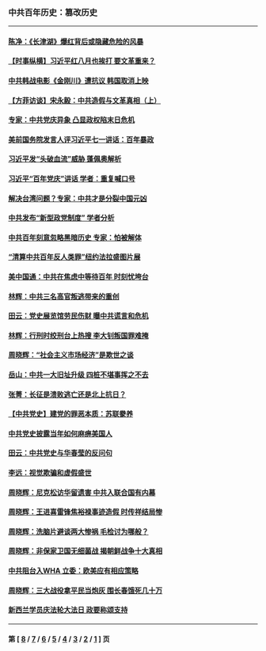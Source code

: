 ### 中共百年历史：篡改历史
---
#### [陈净：《长津湖》爆红背后或隐藏危险的风暴](../../pages/nf1176115/n13314364.md?10220430) 
#### [【时事纵横】习近平红八月也挨打 要文革重来？](../../pages/nf1176115/n13231393.md?10220430) 
#### [中共韩战电影《金刚川》遭抗议 韩国取消上映](../../pages/nf1176115/n13219114.md?10220430) 
#### [【方菲访谈】宋永毅：中共造假与文革真相（上）](../../pages/nf1176115/n13200760.md?10220430) 
#### [专家：中共党庆异象 凸显政权陷末日危机](../../pages/nf1176115/n13067084.md?10220430) 
#### [美前国务院发言人评习近平七一讲话：百年暴政](../../pages/nf1176115/n13066986.md?10220430) 
#### [习近平发“头破血流”威胁 蓬佩奥解析](../../pages/nf1176115/n13063604.md?10220430) 
#### [习近平“百年党庆”讲话 学者：重复喊口号](../../pages/nf1176115/n13061411.md?10220430) 
#### [解决台湾问题？专家：中共才是分裂中国元凶](../../pages/nf1176115/n13060811.md?10220430) 
#### [中共发布“新型政党制度” 学者分析](../../pages/nf1176115/n13056354.md?10220430) 
#### [中共百年刻意忽略黑暗历史 专家：怕被解体](../../pages/nf1176115/n13056056.md?10220430) 
#### [“清算中共百年反人类罪”纽约法拉盛图片展](../../pages/nf1176115/n13052220.md?10220430) 
#### [美中国通：中共在焦虑中等待百年 时刻忧垮台](../../pages/nf1176115/n13048820.md?10220430) 
#### [林辉：中共三名高官叛逃带来的重创](../../pages/nf1176115/n13035206.md?10220430) 
#### [田云：党史展览馆劳民伤财 曝中共谎言和危机](../../pages/nf1176115/n13033900.md?10220430) 
#### [林辉：行刑时绞刑台上热搜 李大钊叛国罪难掩](../../pages/nf1176115/n13031965.md?10220430) 
#### [周晓辉：“社会主义市场经济”是欺世之谈](../../pages/nf1176115/n13024090.md?10220430) 
#### [岳山：中共一大旧址升级 四桩不堪事挥之不去](../../pages/nf1176115/n13021697.md?10220430) 
#### [张菁：长征是溃败逃亡还是北上抗日？](../../pages/nf1176115/n13020585.md?10220430) 
#### [【中共党史】建党的罪恶本质：苏联豢养](../../pages/nf1176115/n13011888.md?10220430) 
#### [中共党史披露当年如何麻痹美国人](../../pages/nf1176115/n12966400.md?10220430) 
#### [田云：中共党史与华春莹的反问句](../../pages/nf1176115/n12765178.md?10220430) 
#### [李远：视觉欺骗和虚假盛世](../../pages/nf1176115/n12993376.md?10220430) 
#### [周晓辉：尼克松访华留遗害 中共入联合国有内幕](../../pages/nf1176115/n12991422.md?10220430) 
#### [周晓辉：王进喜雷锋焦裕禄事迹造假 时传祥结局惨](../../pages/nf1176115/n12985497.md?10220430) 
#### [周晓辉：洗脑片避谈两大惨祸 毛检讨为哪般？](../../pages/nf1176115/n12971285.md?10220430) 
#### [周晓辉：非保家卫国无细菌战 揭朝鲜战争十大真相](../../pages/nf1176115/n12954161.md?10220430) 
#### [中共阻台入WHA 立委：欧美应有相应策略](../../pages/nf1176115/n12939343.md?10220430) 
#### [周晓辉：三大战役拿平民当炮灰 围长春饿死几十万](../../pages/nf1176115/n12934921.md?10220430) 
#### [新西兰学员庆法轮大法日 政要称颂支持](../../pages/nf1176115/n12932715.md?10220430) 

---
#### 第 [ [8](./8.md?10220430) / [7](./7.md?10220430) / [6](./6.md?10220430) / [5](./5.md?10220430) / [4](./4.md?10220430) / [3](./3.md?10220430) / [2](./2.md?10220430) / [1](./1.md?10220430) ] 页
